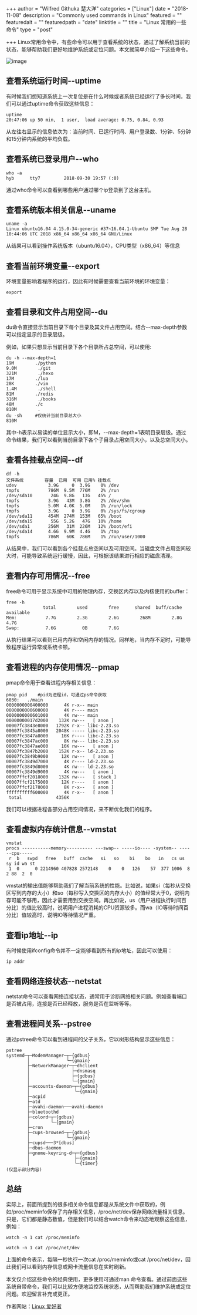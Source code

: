 +++
author = "Wilfred Githuka 楚大洋"
categories = ["Linux"]
date = "2018-11-08"
description = "Commonly used commands in Linux"
featured = ""
featuredalt = ""
featuredpath = "date"
linktitle = ""
title = "Linux 常用的一些命令"
type = "post"

+++
Linux常用命令中，有些命令可以用于查看系统的状态，通过了解系统当前的状态，能够帮助我们更好地维护系统或定位问题。本文就简单介绍一下这些命令。

![image](/img/archlinux.png)
## 查看系统运行时间--uptime
有时候我们想知道系统上一次复位是在什么时候或者系统已经运行了多长时间，我们可以通过uptime命令获取这些信息：

```terminal
uptime
20:47:06 up 50 min,  1 user,  load average: 0.75, 0.84, 0.93
```
从左往右显示的信息依次为：当前时间、已运行时间、用户登录数、1分钟、5分钟和15分钟内系统的平均负载。

## 查看系统已登录用户--who

```terminal
who -a
hyb      tty7         2018-09-30 19:57 (:0)
```
通过who命令可以查看到哪些用户通过哪个ip登录到了这台主机。

## 查看系统版本相关信息--uname
```terminal
uname -a
Linux ubuntu16.04 4.15.0-34-generic #37~16.04.1-Ubuntu SMP Tue Aug 28 10:44:06 UTC 2018 x86_64 x86_64 x86_64 GNU/Linux
```
从结果可以看到操作系统版本（ubuntu16.04），CPU类型（x86_64）等信息

## 查看当前环境变量--export

环境变量影响着程序的运行，因此有时候需要查看当前环境的环境变量：
```terminal
export
```
## 查看目录和文件占用空间--du

du命令直接显示当前目录下每个目录及其文件占用空间。结合--max-depth参数可以指定显示的目录层级。

例如，如果只想显示当前目录下各个目录所占总空间，可以使用:
```terminal
du -h --max-depth=1 
19M        ./python
9.0M        ./git
321M        ./hexo
17M        ./lua
28K        ./vim
1.4M        ./shell
81M        ./redis
316M        ./books
48M        ./c
810M        .
du -sh     #仅统计当前目录总大小
810M
```
其中-h表示以易读的单位显示大小，即M，--max-depth=1表明目录层级。通过命令结果，我们可以看到当前目录下各个子目录占用空间大小，以及总空间大小。

## 查看各挂载点空间--df
```terminal
df -h
文件系统        容量  已用  可用 已用% 挂载点
udev            3.9G     0  3.9G    0% /dev
tmpfs           786M  9.5M  776M    2% /run
/dev/sda10       24G  9.8G   13G   45% /
tmpfs           3.9G   43M  3.8G    2% /dev/shm
tmpfs           5.0M  4.0K  5.0M    1% /run/lock
tmpfs           3.9G     0  3.9G    0% /sys/fs/cgroup
/dev/sda11      454M  274M  153M   65% /boot
/dev/sda15       55G  5.2G   47G   10% /home
/dev/sda1       256M   31M  226M   12% /boot/efi
/dev/sda14      4.6G  9.9M  4.4G    1% /tmp
tmpfs           786M   60K  786M    1% /run/user/1000
```

从结果中，我们可以看到各个挂载点总空间以及可用空间。当磁盘文件占用空间较大时，可能导致系统运行缓慢，因此，可根据该结果进行相应的磁盘清理。

## 查看内存可用情况--free

free命令可用于显示系统中可用的物理内存，交换区内存以及内核使用的buffer：
```terminal
free -h
              total        used        free      shared  buff/cache   available
Mem:           7.7G        2.3G        2.6G        268M        2.8G        4.7G
Swap:          7.6G          0B        7.6G
```
从执行结果可以看到已用内存和空闲内存的情况。同样地，当内存不足时，可能导致程序运行异常或系统卡顿。

## 查看进程的内存使用情况--pmap

pmap命令用于查看进程内存相关信息：
```terminal
pmap pid    #pid为进程id，可通过ps命令获取
6030:   ./main
0000000000400000      4K r-x-- main
0000000000600000      4K r---- main
0000000000601000      4K rw--- main
00000000017d2000    132K rw---   [ anon ]
00007fc3843e8000   1792K r-x-- libc-2.23.so
00007fc3845a8000   2048K ----- libc-2.23.so
00007fc3847a8000     16K r---- libc-2.23.so
00007fc3847ac000      8K rw--- libc-2.23.so
00007fc3847ae000     16K rw---   [ anon ]
00007fc3847b2000    152K r-x-- ld-2.23.so
00007fc3849b9000     12K rw---   [ anon ]
00007fc3849d7000      4K r---- ld-2.23.so
00007fc3849d8000      4K rw--- ld-2.23.so
00007fc3849d9000      4K rw---   [ anon ]
00007ffcf2018000    132K rw---   [ stack ]
00007ffcf2175000     12K r----   [ anon ]
00007ffcf2178000      8K r-x--   [ anon ]
ffffffffff600000      4K r-x--   [ anon ]
 total             4356K
```
我们可以根据进程各部分占用空间情况，来不断优化我们的程序。

## 查看虚拟内存统计信息--vmstat
```terminal
vmstat
procs -----------memory---------- ---swap-- -----io---- -system-- ------cpu-----
 r  b   swpd   free   buff  cache   si   so    bi    bo   in   cs us sy id wa st
 1  0      0 2214960 407828 2572148    0    0   126    57  377 1006  8  2 88  2  0
```
vmstat的输出值能够帮助我们了解当前系统的性能。比如说，如果si（每秒从交换区写到内存的大小）和so（每秒写入交换区的内存大小）的值经常大于0，说明内存可能不够用，因此才需要用到交换空间。再比如说，us（用户进程执行时间百分比）的值比较高时，说明用户进程消耗的CPU资源较多。而wa（IO等待时间百分比）值较高时，说明IO等待情况严重。

## 查看ip地址--ip

有时候使用ifconfig命令并不一定能够看到所有的ip地址，因此可以使用：
```terminal
ip addr
```
## 查看网络连接状态--netstat

netstat命令可以查看网络连接状态，通常用于诊断网络相关问题。例如查看端口是否被占用，连接是否已经释放，服务是否在监听等等。

## 查看进程间关系--pstree

通过pstree命令可以看到进程间的父子关系，它以树形结构显示这些信息：
```terminal
pstree
systemd─┬─ModemManager─┬─{gdbus}
        │              └─{gmain}
        ├─NetworkManager─┬─dhclient
        │                ├─dnsmasq
        │                ├─{gdbus}
        │                └─{gmain}
        ├─accounts-daemon─┬─{gdbus}
        │                 └─{gmain}
        ├─acpid
        ├─atd
        ├─avahi-daemon───avahi-daemon
        ├─bluetoothd
        ├─colord─┬─{gdbus}
        │        └─{gmain}
        ├─cron
        ├─cups-browsed─┬─{gdbus}
        │              └─{gmain}
        ├─cupsd───3*[dbus]
        ├─dbus-daemon
        ├─gnome-keyring-d─┬─{gdbus}
        │                 ├─{gmain}
        │                 └─{timer}
(仅显示部分内容)
```
## 总结

实际上，前面所提到的很多相关命令信息都是从系统文件中获取的，例如/proc/meminfo保存了内存相关信息，/proc/net/dev保存网络流量相关信息。只是，它们都是静态数值，但是我们可以结合watch命令来动态地观察这些信息，例如：
```terminal
watch -n 1 cat /proc/meminfo 

watch -n 1 cat /proc/net/dev
```
上面的命令表示，每隔一秒执行一次cat /proc/meminfo或cat /proc/net/dev，因此我们可以看到内存信息或网卡流量信息在实时刷新。

本文仅介绍这些命令的经典使用，更多使用可通过man 命令查看。通过前面这些系统自带命令，我们可以比较方便地监控系统状态，从而帮助我们维护系统或定位问题。欢迎留言补充或更正。

作者网站：[Linux 爱好者](https://mp.weixin.qq.com/s/21b6nscXFID-JVl3KVJ3cQ)
